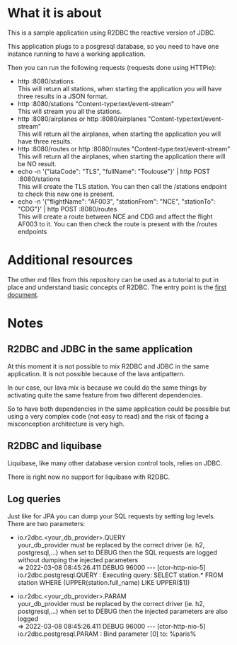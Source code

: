 # What it is about

This is a sample application using R2DBC the reactive version of JDBC.

This application plugs to a posgresql database, so you need to have one instance running
to have a working application.

Then you can run the following requests (requests done using HTTPie):

- http :8080/stations<br/>
  This will return all stations, when starting the application you will have three results in a JSON format.
- http :8080/stations "Content-type:text/event-stream"<br/>
  This will stream you all the stations.
- http :8080/airplanes or http :8080/airplanes "Content-type:text/event-stream"<br/>
  This will return all the airplanes, when starting the application you will have three results.
- http :8080/routes or http :8080/routes "Content-type:text/event-stream"<br/>
  This will return all the airplanes, when starting the application there will be NO result.
- echo -n '{"iataCode": "TLS", "fullName": "Toulouse"}' | http POST :8080/stations<br/>
  This will create the TLS station. You can then call the /stations endpoint to check this new one is present.
- echo -n '{"flightName": "AF003", "stationFrom": "NCE", "stationTo": "CDG"}' | http POST :8080/routes<br/>
  This will create a route between NCE and CDG and affect the flight AF003 to it.
  You can then check the route is present with the /routes endpoints

# Additional resources

The other md files from this repository can be used as a tutorial to put in place and understand
basic concepts of R2DBC. The entry point is the [first document](01-r2dbc-introduction.md).


# Notes

## R2DBC and JDBC in the same application
At this moment it is not possible to mix R2DBC and JDBC in the same application. It is not possible because of the lava antipattern.

In our case, our lava mix is because we could do the same things by activating quite the same feature from two different dependencies.

So to have both dependencies in the same application could be possible but using a very complex code (not easy to read) and the risk of facing a misconception architecture is very high.

## R2DBC and liquibase
Liquibase, like many other database version control tools, relies on JDBC.

There is right now no support for liquibase with R2DBC.

## Log queries
Just like for JPA you can dump your SQL requests by setting log levels. There are two parameters:

- io.r2dbc.<your_db_provider>.QUERY<br/>
your_db_provider must be replaced by the correct driver (ie. h2, postgresql,...)
when set to DEBUG then the SQL requests are logged without dumping the injected parameters<br/>
=> 2022-03-08 08:45:26.411 DEBUG 96000 --- [ctor-http-nio-5] io.r2dbc.postgresql.QUERY                : Executing query: SELECT station.* FROM station WHERE (UPPER(station.full_name) LIKE UPPER($1))

- io.r2dbc.<your_db_provider>.PARAM<br/>
your_db_provider must be replaced by the correct driver (ie. h2, postgresql,...)
when set to DEBUG then the injected parameters are also logged<br/>
=> 2022-03-08 08:45:26.411 DEBUG 96000 --- [ctor-http-nio-5] io.r2dbc.postgresql.PARAM                : Bind parameter [0] to: %paris%
